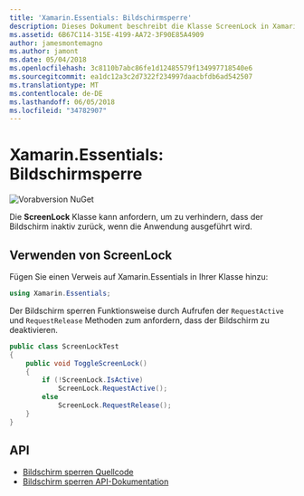 ```yaml
---
title: 'Xamarin.Essentials: Bildschirmsperre'
description: Dieses Dokument beschreibt die Klasse ScreenLock in Xamarin.Essentials, die anfordern kann, um zu verhindern, dass der Bildschirm inaktiv zurück, wenn die Anwendung ausgeführt wird.
ms.assetid: 6B67C114-315E-4199-AA72-3F90E85A4909
author: jamesmontemagno
ms.author: jamont
ms.date: 05/04/2018
ms.openlocfilehash: 3c8110b7abc86fe1d12485579f134997718540e6
ms.sourcegitcommit: ea1dc12a3c2d7322f234997daacbfdb6ad542507
ms.translationtype: MT
ms.contentlocale: de-DE
ms.lasthandoff: 06/05/2018
ms.locfileid: "34782907"
---
```

# <a name="xamarinessentials-screen-lock"></a>Xamarin.Essentials: Bildschirmsperre

![Vorabversion NuGet](~/media/shared/pre-release.png)

Die **ScreenLock** Klasse kann anfordern, um zu verhindern, dass der Bildschirm inaktiv zurück, wenn die Anwendung ausgeführt wird.

## <a name="using-screenlock"></a>Verwenden von ScreenLock

Fügen Sie einen Verweis auf Xamarin.Essentials in Ihrer Klasse hinzu:

```csharp
using Xamarin.Essentials;
```

Der Bildschirm sperren Funktionsweise durch Aufrufen der `RequestActive` und `RequestRelease` Methoden zum anfordern, dass der Bildschirm zu deaktivieren.

```csharp
public class ScreenLockTest
{
    public void ToggleScreenLock()
    {
        if (!ScreenLock.IsActive)
            ScreenLock.RequestActive();
        else
            ScreenLock.RequestRelease();
    }
}
```

## <a name="api"></a>API

- [Bildschirm sperren Quellcode](https://github.com/xamarin/Essentials/tree/master/Xamarin.Essentials/ScreenLock)
- [Bildschirm sperren API-Dokumentation](xref:Xamarin.Essentials.ScreenLock)
